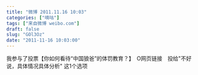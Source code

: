 ```yaml
---
title: "微博 2011.11.16 10:03"
categories: ["嘀咕"]
tags: ["来自微博 weibo.com"]
draft: false
slug: "GOl3Oz"
date: "2011-11-16 10:03:00"
---
```


<p>我参与了投票【你如何看待“中国狼爸”的体罚教育？】　O网页链接　投给"不好说，具体情况具体分析" 这1个选项 ​​​​</p>

